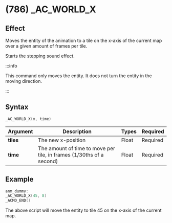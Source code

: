 # (786) _AC_WORLD_X

## Effect

Moves the entity of the animation to a tile on the x-axis of the current map over a given amount of frames per tile.

Starts the stepping sound effect.

:::info

This command only moves the entity. It does not turn the entity in the moving direction.

:::

## Syntax

```c
_AC_WORLD_X(x, time)
```

| Argument | Description | Types | Required |
| - | - | - | - |
| **tiles** | The new x-position | Float | Required |
| **time** | The amount of time to move per tile, in frames (1/30ths of a second) | Float | Required |

## Example

```c
anm_dummy:
_AC_WORLD_X(45, 8)
_ACMD_END()
```

The above script will move the entity to tile 45 on the x-axis of the current map.
